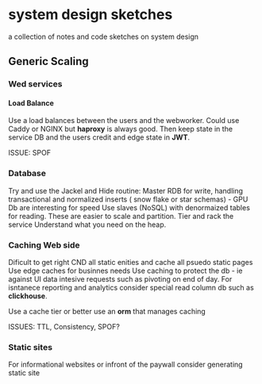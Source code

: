# system design sketches
a collection of notes and code sketches on system design


## Generic Scaling

### Wed services 

#### Load Balance 
Use a load balances between the users and the webworker. Could use Caddy or NGINX but __haproxy__ is always good.
Then keep state in the service DB and the users credit and edge state in __JWT__.

ISSUE: SPOF

### Database

Try and use the Jackel and Hide routine:
Master RDB for write, handling transactional and normalized inserts ( snow flake or star schemas) - GPU Db are interesting for speed
Use slaves (NoSQL) with  denormaized tables for reading.
These are easier to scale and partition.
Tier and rack the service
Understand what you need on the heap.

### Caching Web side
Dificult to get right
CND all static enities and cache all psuedo static pages
Use edge caches for businnes needs 
Use caching to protect the db - ie against UI data intesive requests such as pivoting on end of day.  For isntanece reporting and analytics
consider special read column  db such as __clickhouse__.

Use a cache tier or better use an __orm__ that manages caching 

ISSUES: TTL, Consistency, SPOF?

### Static sites 
For informational websites or infront of the paywall consider  generating static site

